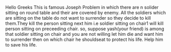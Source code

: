 Hello Greeks This is famous Joseph Problem in which there are n solider sitting on round table and their are covered by enemy.
All the soldiers which are sitting on the table do not want to surrender so they decide to kill them.They kill the person sitting next 
him i.e soldier sitting on chair1 will kill person sitting on preceeding chair.
so, suppose yash(your friend) is among that soldier sitting on chair and you are not willing let him die and want him to surrender 
then on which chair he shouldseat to protect his life. 
Help him to save his life.
